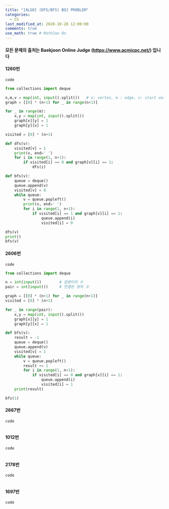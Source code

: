 ```yaml
---
title: "[ALGO] (DFS/BFS) BOJ PROBLEM"
categories: 
  - CS
last_modified_at: 2020-10-28 12:00:00
comments: true
use_math: true # MathJax On
---
```


#### 모든 문제의 출처는 Baekjoon Online Judge (https://www.acmicpc.net/) 입니다

#### 1260번

`code`
```py
from collections import deque

n,m,v = map(int, input().split())   # n: vertex, m : edge, v: start vertex
graph = [[0] * (n+1) for _ in range(n+1)]

for _ in range(m):
    x,y = map(int, input().split())
    graph[x][y] = 1
    graph[y][x] = 1

visited = [0] * (n+1)

def dfs(v):
    visited[v] = 1
    print(v, end=' ')
    for i in range(1, n+1):
        if visited[i] == 0 and graph[v][i] == 1:
            dfs(i)

def bfs(v):
    queue = deque()
    queue.append(v)
    visited[v] = 0
    while queue:
        v = queue.popleft()
        print(v, end=' ')
        for i in range(1, n+1):
            if visited[i] == 1 and graph[v][i] == 1:
                queue.append(i)
                visited[i] = 0

dfs(v)
print()
bfs(v)
```

#### 2606번

`code`
```py
from collections import deque

n = int(input())        # 컴퓨터의 수
pair = int(input())     # 연결된 쌍의 수

graph = [[0] * (n+1) for _ in range(n+1)]
visited = [0] * (n+1)

for _ in range(pair):
    x,y = map(int, input().split())
    graph[x][y] = 1
    graph[y][x] = 1

def bfs(v):
    result = -1
    queue = deque()
    queue.append(v)
    visited[v] = 1
    while queue:
        v = queue.popleft()
        result += 1
        for i in range(1, n+1):
            if visited[i] == 0 and graph[v][i] == 1:
                queue.append(i)
                visited[i] = 1
    print(result)

bfs(1)
```

#### 2667번

`code`
```py

```

#### 1012번

`code`
```py

```

#### 2178번

`code`
```py

```

#### 1697번

`code`
```py

```

